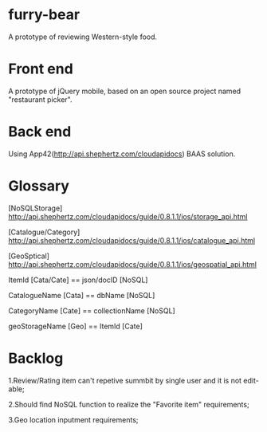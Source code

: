 furry-bear
==========

A prototype of reviewing Western-style food.


Front end
==========

A prototype of jQuery mobile, based on an open source project named "restaurant picker".

Back end
==========

Using App42(http://api.shephertz.com/cloudapidocs) BAAS solution.

Glossary 
==========

[NoSQLStorage] http://api.shephertz.com/cloudapidocs/guide/0.8.1.1/ios/storage_api.html

[Catalogue/Category] http://api.shephertz.com/cloudapidocs/guide/0.8.1.1/ios/catalogue_api.html

[GeoSptical] http://api.shephertz.com/cloudapidocs/guide/0.8.1.1/ios/geospatial_api.html

ItemId [Cata/Cate] == json/docID [NoSQL]

CatalogueName [Cata]  == dbName [NoSQL]

CategoryName [Cate] == collectionName [NoSQL]

geoStorageName [Geo] == ItemId [Cate]

Backlog 
==========

1.Review/Rating item can't repetive summbit by single user and it is not edit-able;

2.Should find NoSQL function to realize the "Favorite item" requirements;

3.Geo location inputment requirements;
